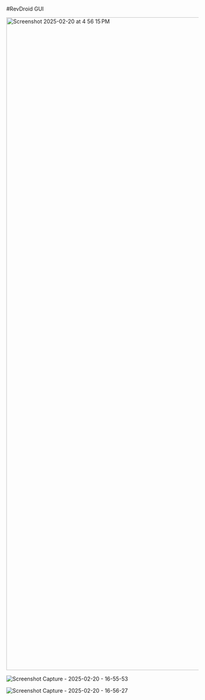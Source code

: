 #RevDroid GUI

<img width="1710" alt="Screenshot 2025-02-20 at 4 56 15 PM" src="https://github.com/user-attachments/assets/c7e80623-b1e3-4aca-97f4-08b481fd083a" />

![Screenshot Capture - 2025-02-20 - 16-55-53](https://github.com/user-attachments/assets/079271ca-8221-4601-a6ff-047ae1349a18)

![Screenshot Capture - 2025-02-20 - 16-56-27](https://github.com/user-attachments/assets/ebe52482-f29b-4e17-82fe-517ab9efd7e6)
